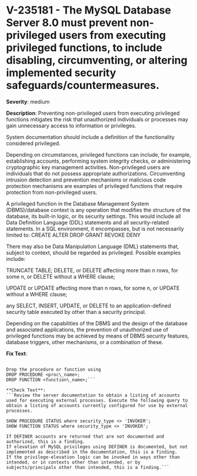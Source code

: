 # V-235181 - The MySQL Database Server 8.0 must prevent non-privileged users from executing privileged functions, to include disabling, circumventing, or altering implemented security safeguards/countermeasures.

**Severity**: medium

**Description**:
Preventing non-privileged users from executing privileged functions mitigates the risk that unauthorized individuals or processes may gain unnecessary access to information or privileges. 

System documentation should include a definition of the functionality considered privileged.

Depending on circumstances, privileged functions can include, for example, establishing accounts, performing system integrity checks, or administering cryptographic key management activities. Non-privileged users are individuals that do not possess appropriate authorizations. Circumventing intrusion detection and prevention mechanisms or malicious code protection mechanisms are examples of privileged functions that require protection from non-privileged users.

A privileged function in the Database Management System (DBMS)/database context is any operation that modifies the structure of the database, its built-in logic, or its security settings. This would include all Data Definition Language (DDL) statements and all security-related statements. In a SQL environment, it encompasses, but is not necessarily limited to: 
CREATE
ALTER
DROP
GRANT
REVOKE
DENY

There may also be Data Manipulation Language (DML) statements that, subject to context, should be regarded as privileged. Possible examples include:

TRUNCATE TABLE;
DELETE, or
DELETE affecting more than n rows, for some n, or
DELETE without a WHERE clause;

UPDATE or
UPDATE affecting more than n rows, for some n, or
UPDATE without a WHERE clause;

any SELECT, INSERT, UPDATE, or DELETE to an application-defined security table executed by other than a security principal.

Depending on the capabilities of the DBMS and the design of the database and associated applications, the prevention of unauthorized use of privileged functions may be achieved by means of DBMS security features, database triggers, other mechanisms, or a combination of these.

**Fix Text**:
```Remove any procedures that are not authorized\.

Drop the procedure or function using 
DROP PROCEDURE <proc\_name>;
DROP FUNCTION <function\_name>;```

**Check Text**:
```Review the server documentation to obtain a listing of accounts used for executing external processes. Execute the following query to obtain a listing of accounts currently configured for use by external processes. 

SHOW PROCEDURE STATUS where security_type <> 'INVOKER';
SHOW FUNCTION STATUS where security_type <> 'INVOKER';

If DEFINER accounts are returned that are not documented and authorized, this is a finding.
If elevation of MySQL privileges using DEFINER is documented, but not implemented as described in the documentation, this is a finding.
If the privilege-elevation logic can be invoked in ways other than intended, or in contexts other than intended, or by subjects/principals other than intended, this is a finding.```

